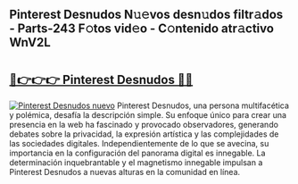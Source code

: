 ## Pinterest Desnudos N𝚞𝚎vos desn𝚞dos filtr𝚊dos - Parts-243 F𝚘tos vid𝚎o - C𝚘ntenido atr𝚊ctivo WnV2L

# <h2><a href="http://mb0ccv.tromn.icu/?c=Pinterest+Desnudos">🔗👉👉👉 Pinterest Desnudos 🔗🔗</a></h2>

[![Pinterest Desnudos nuevo](https://i.imgur.com/pEAQMta.gif)](http://mb0ccv.tromn.icu/?c=Pinterest+Desnudos)
Pinterest Desnudos, una persona multifacética y polémica, desafía la descripción simple. Su enfoque único para crear una presencia en la web ha fascinado y provocado observadores, generando debates sobre la privacidad, la expresión artística y las complejidades de las sociedades digitales. Independientemente de lo que se avecina, su importancia en la configuración del panorama digital es innegable. La determinación inquebrantable y el magnetismo innegable impulsan a Pinterest Desnudos a nuevas alturas en la comunidad en línea.

